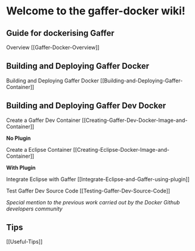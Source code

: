 # Welcome to the gaffer-docker wiki!


## Guide for dockerising Gaffer

 Overview [[Gaffer-Docker-Overview]]

## Building and Deploying Gaffer Docker
 
 Building and Deploying Gaffer Docker [[Building-and-Deploying-Gaffer-Container]]

## Building and Deploying Gaffer Dev Docker
 
 Create a Gaffer Dev Container  [[Creating-Gaffer-Dev-Docker-Image-and-Container]]

**No Plugin**
 
 Create a Eclipse Container   [[Creating-Eclipse-Docker-Image-and-Container]]
 
**With Plugin**

 Integrate Eclipse with Gaffer [[Integrate-Eclipse-and-Gaffer-using-plugin]]

 Test Gaffer Dev Source Code [[Testing-Gaffer-Dev-Source-Code]]


_Special mention to the previous work carried out by the Docker Github developers community_

## Tips

[[Useful-Tips]]
